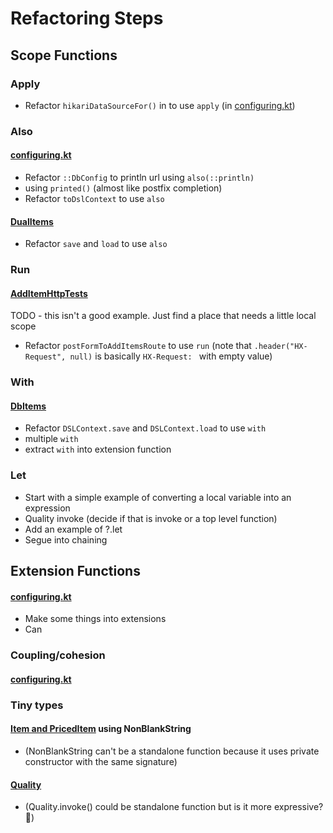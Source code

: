 # Refactoring Steps

## Scope Functions

### Apply
- Refactor `hikariDataSourceFor()` in  to use `apply` (in [configuring.kt](src/main/java/com/gildedrose/config/configuring.kt))

### Also
#### [configuring.kt](src/main/java/com/gildedrose/config/configuring.kt)
- Refactor `::DbConfig` to println url using `also(::println)`
- using `printed()` (almost like postfix completion)
- Refactor `toDslContext` to use `also`

#### [DualItems](src/main/java/com/gildedrose/persistence/DualItems.kt)
- Refactor `save` and `load` to use `also`

### Run
#### [AddItemHttpTests](src/test/java/com/gildedrose/AddItemHttpTests.kt)
TODO - this isn't a good example. Just find a place that needs a little local scope
- Refactor `postFormToAddItemsRoute` to use `run`
  (note that `.header("HX-Request", null)` is basically `HX-Request: ` with empty value)

### With
#### [DbItems](src/main/java/com/gildedrose/persistence/DbItems.kt)
- Refactor `DSLContext.save` and `DSLContext.load` to use `with`
- multiple `with`
- extract `with` into extension function

### Let
- Start with a simple example of converting a local variable into an expression
- Quality invoke (decide if that is invoke or a top level function)
- Add an example of ?.let
- Segue into chaining

## Extension Functions
#### [configuring.kt](src/main/java/com/gildedrose/config/configuring.kt)
- Make some things into extensions
- Can

### Coupling/cohesion
#### [configuring.kt](src/main/java/com/gildedrose/config/configuring.kt)

### Tiny types
#### [Item and PricedItem](src/main/java/com/gildedrose/domain/Item.kt) using NonBlankString
- (NonBlankString can't be a standalone function because it uses private constructor with the same signature)

#### [Quality](src/main/java/com/gildedrose/domain/Quality.kt)
- (Quality.invoke() could be standalone function but is it more expressive? 🤔)

